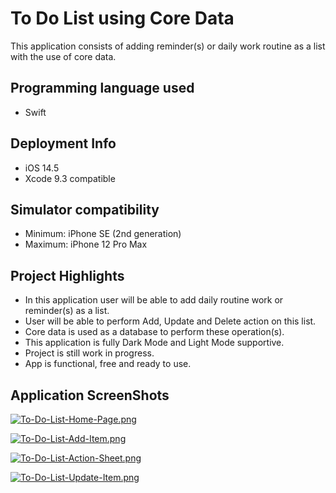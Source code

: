 # To Do List using Core Data

This application consists of adding reminder(s) or daily work routine as a list with the use of core data.

## Programming language used
- Swift

## Deployment Info
- iOS 14.5
- Xcode 9.3 compatible

## Simulator compatibility
- Minimum: iPhone SE (2nd generation)
- Maximum: iPhone 12 Pro Max

## Project Highlights
- In this application user will be able to add daily routine work or reminder(s) as a list.
- User will be able to perform Add, Update and Delete action on this list.
- Core data is used as a database to perform these operation(s).
- This application is fully Dark Mode and Light Mode supportive.
- Project is still work in progress.
- App is functional, free and ready to use.

## Application ScreenShots

[![To-Do-List-Home-Page.png](https://i.postimg.cc/T2Vr69WF/To-Do-List-Home-Page.png)](https://postimg.cc/LhsqkjD3)

[![To-Do-List-Add-Item.png](https://i.postimg.cc/tTgLjTBm/To-Do-List-Add-Item.png)](https://postimg.cc/4Kr8vJkz)

[![To-Do-List-Action-Sheet.png](https://i.postimg.cc/tJZwscQ3/To-Do-List-Action-Sheet.png)](https://postimg.cc/gLpN5N0j)

[![To-Do-List-Update-Item.png](https://i.postimg.cc/44YxvNX5/To-Do-List-Update-Item.png)](https://postimg.cc/ThXxfxLL)
